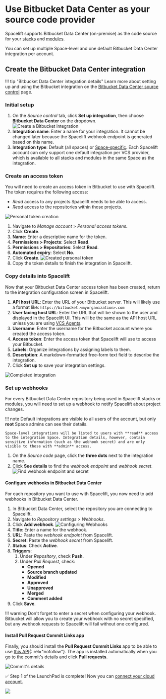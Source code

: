 # Use Bitbucket Data Center as your source code provider

Spacelift supports Bitbucket Data Center (on-premise) as the code source for your [stacks](../../concepts/stack/README.md) and [modules](../../vendors/terraform/module-registry.md).

You can set up multiple Space-level and one default Bitbucket Data Center integration per account.

## Create the Bitbucket Data Center integration

!!! tip "Bitbucket Data Center integration details"
    Learn more about setting up and using the Bitbucket integration on the [Bitbucket Data Center source control](../../integrations/source-control/bitbucket-datacenter-server.md) page.

### Initial setup

1. On the _Source control_ tab, click **Set up integration**, then choose **Bitbucket Data Center** on the dropdown.
    ![Create a Bitbucket integration](<../../assets/screenshots/BitbucketDatacenter_create_form.png>)
2. **Integration name**: Enter a name for your integration. It cannot be changed later because the Spacelift webhook endpoint is generated based on this name.
3. **Integration type**: Default (all spaces) or [Space-specific](../../concepts/spaces/README.md). Each Spacelift account can only support one default integration per VCS provider, which is available to all stacks and modules in the same Space as the integration.

### Create an access token

You will need to create an access token in Bitbucket to use with Spacelift. The token requires the following access:

- _Read_ access to any projects Spacelift needs to be able to access.
- _Read_ access to the repositories within those projects.

![Personal token creation](<../../assets/screenshots/image (65).png>)

1. Navigate to _Manage account_ > _Personal access tokens_.
2. Click **Create**.
3. **Name**: Enter a descriptive name for the token.
4. **Permissions > Projects**: Select **Read**.
5. **Permissions > Repositories**: Select **Read**.
6. **Automated expiry**: Select **No**.
7. Click **Create**.
    ![Created personal token](<../../assets/screenshots/image (66).png>)
8. Copy the token details to finish the integration in Spacelift.

### Copy details into Spacelift

Now that your Bitbucket Data Center access token has been created, return to the integration configuration screen in Spacelift.

1. **API host URL**: Enter the URL of your Bitbucket server. This will likely use a format like: `https://bitbucket.<myorganization>.com`
2. **User facing host URL**: Enter the URL that will be shown to the user and displayed in the Spacelift UI. This will be the same as the API host URL unless you are using [VCS Agents](../../concepts/vcs-agent-pools.md).
3. **Username**: Enter the username for the Bitbucket account where you created the access token.
4. **Access token**: Enter the access token that Spacelift will use to access your Bitbucket.
5. **Labels**: Organize integrations by assigning labels to them.
6. **Description**: A markdown-formatted free-form text field to describe the integration.
7. Click **Set up** to save your integration settings.

![Completed integration](<../../assets/screenshots/BitbucketDatacenter_save_form.png>)

### Set up webhooks

For every Bitbucket Data Center repository being used in Spacelift stacks or modules, you will need to set up a webhook to notify Spacelift about project changes.

!!! note
    Default integrations are visible to all users of the account, but only **root** Space admins can see their details.

    Space-level integrations will be listed to users with **read** access to the integration Space. Integration details, however, contain sensitive information (such as the webhook secret) and are only visible to those with **admin** access.

1. On the _Source code_ page, click the **three dots** next to the integration name.
2. Click **See details** to find the _webhook endpoint_ and _webhook secret_.
    ![Find webhook endpoint and secret](<../../assets/screenshots/BitbucketDatacenter_details.png>)

#### Configure webhooks in Bitbucket Data Center

For each repository you want to use with Spacelift, you now need to add webhooks in Bitbucket Data Center.

1. In Bitbucket Data Center, select the repository you are connecting to Spacelift.
2. Navigate to _Repository settings_ > _Webhooks_.
3. Click **Add webhook**.
    ![Configuring Webhooks](<../../assets/screenshots/bitbucket-datacenter-webhook-settings.png>)
4. **Title**: Enter a name for the webhook.
5. **URL**: Paste the _webhook endpoint_ from Spacelift.
6. **Secret**: Paste the _webhook secret_ from Spacelift.
7. **Status**: Check **Active**.
8. **Triggers**:
      1. Under _Repository_, check **Push**.
      2. Under _Pull Request_, check:
         - **Opened**
         - **Source branch updated**
         - **Modified**
         - **Approved**
         - **Unapproved**
         - **Merged**
         - **Comment added**
9. Click **Save**.

!!! warning
    Don't forget to enter a secret when configuring your webhook. Bitbucket will allow you to create your webhook with no secret specified, but any webhook requests to Spacelift will fail without one configured.

#### Install Pull Request Commit Links app

Finally, you should install the **Pull Request Commit Links** app to be able to use [this API](https://developer.atlassian.com/bitbucket/api/2/reference/resource/repositories/%7Bworkspace%7D/%7Brepo_slug%7D/commit/%7Bcommit%7D/pullrequests){: rel="nofollow"}. The app is installed automatically when you go to the commit's details and click **Pull requests**.

![Commit's details](<../../assets/screenshots/Screenshot from 2021-06-15 11-19-56.png>)

✅ Step 1 of the LaunchPad is complete! Now you can [connect your cloud account](../integrate-cloud/README.md).

![](<../../assets/screenshots/getting-started/source-code/Launchpad-step-1-complete.png>)
